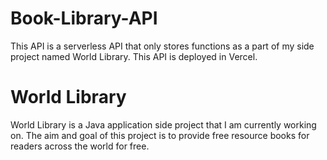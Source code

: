 # Book-Library-API
This API is a serverless API that only stores functions as a part of my side project named World Library. This API is deployed in Vercel.
# World Library
World Library is a Java application side project that I am currently working on. The aim and goal of this project is to provide free resource books for readers across the world for free.
